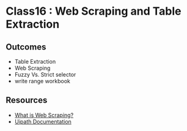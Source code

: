# Class16 : Web Scraping and Table Extraction

## Outcomes

- Table Extraction
- Web Scraping
- Fuzzy Vs. Strict selector 
- write range workbook

## Resources

- [What is Web Scraping?](https://www.parsehub.com/blog/what-is-web-scraping/)
- [Uipath Documentation](https://docs.uipath.com/)
